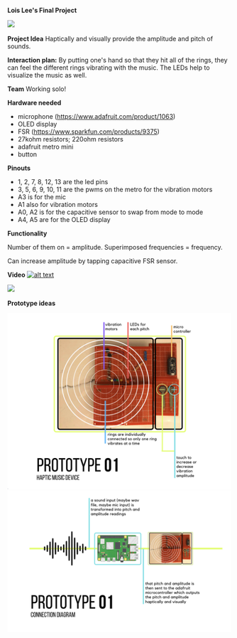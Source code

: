 **Lois Lee's Final Project**

![](5.png)

**Project Idea**
Haptically and visually provide the amplitude and pitch of sounds. 

**Interaction plan:** 
By putting one's hand so that they hit all of the rings, they can feel the different rings vibrating with the music. The LEDs help to visualize the music as well.

**Team**
Working solo!


**Hardware needed**
* microphone (https://www.adafruit.com/product/1063)
* OLED display 
* FSR (https://www.sparkfun.com/products/9375)
* 27kohm resistors; 220ohm resistors
* adafruit metro mini
* button 


**Pinouts**
* 1, 2, 7, 8, 12, 13 are the led pins
* 3, 5, 6, 9, 10, 11 are the pwms on the metro for the vibration motors
* A3 is for the mic
* A1 also for vibration motors
* A0, A2 is for the capacitive sensor to swap from mode to mode
* A4, A5 are for the OLED display

**Functionality**

Number of them on = amplitude.
Superimposed frequencies = frequency.

Can increase amplitude by tapping capacitive FSR sensor.

**Video**
[![alt text](7.png)](https://www.youtube.com/watch?v=JxmznbFnl_A)


![](8.png)

**Prototype ideas**

![](1.png)
![](2.png)


 
